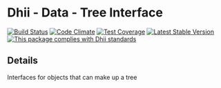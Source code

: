 # Dhii - Data - Tree Interface

[![Build Status](https://travis-ci.org/Dhii/data-tree-interface.svg?branch=develop)](https://travis-ci.org/Dhii/data-tree-interface)
[![Code Climate](https://codeclimate.com/github/Dhii/data-tree-interface/badges/gpa.svg)](https://codeclimate.com/github/Dhii/data-tree-interface)
[![Test Coverage](https://codeclimate.com/github/Dhii/data-tree-interface/badges/coverage.svg)](https://codeclimate.com/github/Dhii/data-tree-interface/coverage)
[![Latest Stable Version](https://poser.pugx.org/Dhii/data-tree-interface/version)](https://packagist.org/packages/Dhii/data-tree-interface)
[![This package complies with Dhii standards](https://img.shields.io/badge/Dhii-Compliant-green.svg?style=flat-square)][Dhii]

## Details
Interfaces for objects that can make up a tree

[Dhii]: https://github.com/Dhii/dhii
